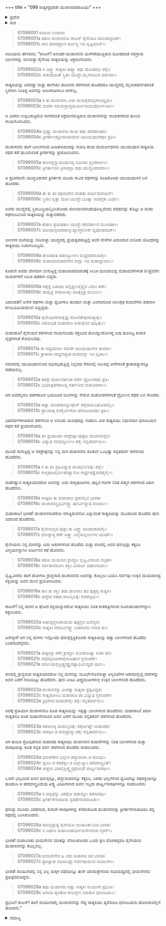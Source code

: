 +++
title = "099 ಸಾತ್ಯಕಿಪ್ರವೇಶೇ ದುಃಶಾಸನಪರಾಜಯಃ"
+++

<details><summary>ಪ್ರವೇಶ</summary>


।।   ಓಂ ಓಂ ನಮೋ ನಾರಾಯಣಾಯ।।   ಶ್ರೀ ವೇದವ್ಯಾಸಾಯ ನಮಃ ।।

ಶ್ರೀ ಕೃಷ್ಣದ್ವೈಪಾಯನ ವೇದವ್ಯಾಸ ವಿರಚಿತ  

**ಶ್ರೀ ಮಹಾಭಾರತ**

**ದ್ರೋಣ ಪರ್ವ**

**ಜಯದ್ರಥವಧ ಪರ್ವ**

**ಅಧ್ಯಾಯ 99**

</details>

<details><summary>ಸಾರ</summary>

ಸಾತ್ಯಕಿಯಿಂದ ದುಃಶಾಸನನ ಪರಾಜಯ (1-28).


</details>



> 07099001 ಸಂಜಯ ಉವಾಚ।   
07099001a ತತೋ ದುಃಶಾಸನೋ ರಾಜನ್ ಶೈನೇಯಂ ಸಮುಪಾದ್ರವತ್।   
07099001c ಕಿರಂ ಶರಸಹಸ್ರಾಣಿ ಪರ್ಜನ್ಯ ಇವ ವೃಷ್ಟಿಮಾನ್।।

ಸಂಜಯನು ಹೇಳಿದನು: “ರಾಜನ್! ಅನಂತರ ದುಃಶಾಸನನು ಮಳೆಗರೆಯುತ್ತಿರುವ ಮೋಡದಂತೆ ಸಹಸ್ರಾರು ಬಾಣಗಳನ್ನು ಸುರಿಸುತ್ತಾ ಶೈನೇಯ ಸಾತ್ಯಕಿಯನ್ನು ಆಕ್ರಮಣಿಸಿದನು.

> 07099002a ಸ ವಿದ್ಧ್ವಾ ಸಾತ್ಯಕಿಂ ಷಷ್ಟ್ಯಾ ತಥಾ ಷೋಡಶಭಿಃ ಶರೈಃ।   
07099002c ನಾಕಂಪಯತ್ ಸ್ಥಿತಂ ಯುದ್ಧೇ ಮೈನಾಕಮಿವ ಪರ್ವತಂ।।

ಸಾತ್ಯಕಿಯನ್ನು ಅರವತ್ತು ಮತ್ತು ಹಾಗೆಯೇ ಹದಿನಾರು ಶರಗಳಿಂದ ಹೊಡೆದರೂ ಯುದ್ಧದಲ್ಲಿ ಮೈನಾಕಪರ್ವತದಂತೆ ಸ್ಥಿರನಾಗಿ ನಿಂತಿದ್ದ ಅವನನ್ನು ಅಲುಗಾಡಿಸಲೂ ಆಗಲಿಲ್ಲ.

> 07099003a ಸ ತು ದುಃಶಾಸನಂ ವೀರಃ ಸಾಯಕೈರಾವೃಣೋದ್ಭೃಶಂ।   
07099003c ಮಶಕಂ ಸಮನುಪ್ರಾಪ್ತಮೂರ್ಣನಾಭಿರಿವೋರ್ಣಯಾ।।

ಆ ವೀರನು ಉಕ್ಕಿಬರುತ್ತಿರುವ ಸಾಗರದಂತೆ ಆಕ್ರಮಣಿಸುತ್ತಿರುವ ದುಃಶಾಸನನನ್ನು ಸಾಯಕಗಳಿಂದ ತುಂಬಾ ಗಾಯಗೊಳಿಸಿದನು.

> 07099004a ದೃಷ್ಟ್ವಾ ದುಃಶಾಸನಂ ರಾಜಾ ತಥಾ ಶರಶತಾಚಿತಂ।   
07099004c ತ್ರಿಗರ್ತಾಂಶ್ಚೋದಯಾಮಾಸ ಯುಯುಧಾನರಥಂ ಪ್ರತಿ।।

ದುಃಶಾಸನನು ಹಾಗೆ ಬಾಣಗಳಿಂದ ಪೀಡಿತನಾದುದನ್ನು ನೋಡಿ ರಾಜಾ ದುರ್ಯೋಧನನು ಯುಯುಧಾನ ಸಾತ್ಯಕಿಯ ರಥದ ಕಡೆ ಧಾವಿಸುವಂತೆ ತ್ರಿಗರ್ತರನ್ನು ಪ್ರಚೋದಿಸಿದನು.

> 07099005a ತೇಽಗಚ್ಚನ್ಯುಯುಧಾನಸ್ಯ ಸಮೀಪಂ ಕ್ರೂರಕಾರಿಣಃ।   
07099005c ತ್ರಿಗರ್ತಾನಾಂ ತ್ರಿಸಾಹಸ್ರಾ ರಥಾ ಯುದ್ಧವಿಶಾರದಾಃ।।

ಆ ಕ್ರೂರಕರಿಣೀ ಯುದ್ಧವಿಶಾರದ ತ್ರಿಗರ್ತರು ಮೂರು ಸಾವಿರ ರಥಗಳನ್ನು ಕೂಡಿಕೊಂಡು ಯುಯುಧಾನನ ಬಳಿ ಹೋದರು.

> 07099006a ತೇ ತು ತಂ ರಥವಂಶೇನ ಮಹತಾ ಪರ್ಯವಾರಯನ್।   
07099006c ಸ್ಥಿರಾಂ ಕೃತ್ವಾ ಮತಿಂ ಯುದ್ಧೇ ಭೂತ್ವಾ ಸಂಶಪ್ತಕಾ ಮಿಥಃ।।

ಅವರು ಯುದ್ಧದಲ್ಲಿ ಸ್ಥಿರಬುದ್ಧಿಯನ್ನಿರಿಸಿಕೊಂಡು ಪಲಾಯನಮಾಡುವುದಿಲ್ಲವೆಂದು ಶಪಥವನ್ನು ತೊಟ್ಟು ಆ ಮಹಾ ರಥಗುಂಪಿನಿಂದ ಸಾತ್ಯಕಿಯನ್ನು ಸುತ್ತುವರೆದರು.

> 07099007a ತೇಷಾಂ ಪ್ರಯತತಾಂ ಯುದ್ಧೇ ಶರವರ್ಷಾಣಿ ಮುಂಚತಾಂ।   
07099007c ಯೋಧಾನ್ಪಂಚಶತಾನ್ಮುಖ್ಯಾನಗ್ರಾನೀಕೇ ವ್ಯಪೋಥಯತ್।।

ಬಾಣಗಳ ಮಳೆಯನ್ನು ಸುರಿಸುತ್ತಾ ಯುದ್ಧದಲ್ಲಿ ಪ್ರಯತ್ನಪಡುತ್ತಿದ್ದ ಅವರ ಸೇನೆಗಳ ಎದುರಿರುವ ಐನೂರು ಯೋಧರನ್ನು ಸಾತ್ಯಕಿಯು ಉರುಳಿಸಿಬಿಟ್ಟನು.

> 07099008a ತೇಽಪತಂತ ಹತಾಸ್ತೂರ್ಣಂ ಶಿನಿಪ್ರವರಸಾಯಕೈಃ।   
07099008c ಮಹಾಮಾರುತವೇಗೇನ ರುಗ್ಣಾ ಇವ ಮಹಾದ್ರುಮಾಃ।।

ಕೂಡಲೇ ಅವರು ವೇಗವಾಗಿ ಬೀಸುತ್ತಿದ್ದ ಮಹಾಚಂಡಮಾರುತಕ್ಕೆ ಸಿಲುಕಿ ಮುರಿದುಬಿದ್ದ ಮಹಾಮರಗಳಂತೆ ಶಿನಿಪ್ರವರನ ಸಾಯಕಗಳಿಗೆ ಸಿಲುಕಿ ಹತರಾಗಿ ಬಿದ್ದರು.

> 07099009a ರಥೈಶ್ಚ ಬಹುಧಾ ಚಿನ್ನೈರ್ಧ್ವಜೈಶ್ಚೈವ ವಿಶಾಂ ಪತೇ।   
07099009c ಹಯೈಶ್ಚ ಕನಕಾಪೀಡೈಃ ಪತಿತೈಸ್ತತ್ರ ಮೇದಿನೀ।।

ವಿಶಾಂಪತೇ! ಅನೇಕ ರಥಗಳು ಮತ್ತು ಧ್ವಜಗಳೂ ತುಂಡಾಗಿ ಮತ್ತು ಬಂಗಾರದಿಂದ ಅಲಂಕೃತ ಕುದುರೆಗಳು ಹತವಾಗಿ ರಣಭೂಮಿಯಮೇಲೆ ಬಿದ್ದಿದ್ದವು.

> 07099010a ಶೈನೇಯಶರಸಂಕೃತ್ತೈಃ ಶೋಣಿತೌಘಪರಿಪ್ಲುತೈಃ।   
07099010c ಅಶೋಭತ ಮಹಾರಾಜ ಕಿಂಶುಕೈರಿವ ಪುಷ್ಪಿತೈಃ।।

ಮಹಾರಾಜ! ಶೈನೇಯನ ಶರಗಳಿಂದ ಗಾಯಗೊಂಡು ರಕ್ತದಿಂದ ತೋಯ್ದುಹೋಗಿದ್ದ ಅವು ಹೂಬಿಟ್ಟ ಕಿಂಶುಕ ವೃಕ್ಷಗಳಂತೆ ಶೋಭಿಸಿದವು.

> 07099011a ತೇ ವಧ್ಯಮಾನಾಃ ಸಮರೇ ಯುಯುಧಾನೇನ ತಾವಕಾಃ।   
07099011c ತ್ರಾತಾರಂ ನಾಧ್ಯಗಚ್ಚಂತ ಪಂಕಮಗ್ನಾ ಇವ ದ್ವಿಪಾಃ।।

ಸಮರದಲ್ಲಿ ಯುಯುಧಾನನಿಂದ ವಧಿಸಲ್ಪಡುತ್ತಿದ್ದ ನಿನ್ನವರು ಕೆಸರಿನಲ್ಲಿ ಸಿಲುಕಿದ್ದ ಆನೆಗಳಂತೆ ತ್ರಾತಾರನ್ಯಾರನ್ನೂ ಪಡೆಯಲಿಲ್ಲ.

> 07099012a ತತಸ್ತೇ ಪರ್ಯವರ್ತಂತ ಸರ್ವೇ ದ್ರೋಣರಥಂ ಪ್ರತಿ।   
07099012c ಭಯಾತ್ಪತಗರಾಜಸ್ಯ ಗರ್ತಾನೀವ ಮಹೋರಗಾಃ।।

ಆಗ ಅವರೆಲ್ಲರೂ ಪತಗರಾಜನ ಭಯದಿಂದ ಬಿಲಗಳನ್ನು ಸೇರುವ ಮಹೋರಗಗಳಂತೆ ದ್ರೋಣನ ರಥದ ಬಳಿ ಸೇರಿದರು.

> 07099013a ಹತ್ವಾ ಪಂಚಶತಾನ್ಯೋಧಾನ್ ಶರೈರಾಶೀವಿಷೋಪಮೈಃ।   
07099013c ಪ್ರಾಯಾತ್ಸ ಶನಕೈರ್ವೀರೋ ಧನಂಜಯರಥಂ ಪ್ರತಿ।।

ವಿಷಸರ್ಪಗಳಂತಿರುವ ಶರಗಳಿಂದ ಆ ಐನೂರು ಯೋಧರನ್ನು ಸಂಹರಿಸಿ ವೀರ ಸಾತ್ಯಕಿಯು ನಿಧಾನವಾಗಿ ಧನಂಜಯನ ರಥದ ಕಡೆ ಪ್ರಯಾಣಿಸಿದನು.

> 07099014a ತಂ ಪ್ರಯಾಂತಂ ನರಶ್ರೇಷ್ಠಂ ಪುತ್ರೋ ದುಃಶಾಸನಸ್ತವ।   
07099014c ವಿವ್ಯಾಧ ನವಭಿಸ್ತೂರ್ಣಂ ಶರೈಃ ಸನ್ನತಪರ್ವಭಿಃ।।

ಮುಂದೆ ಸಾಗುತ್ತಿದ್ದ ಆ ನರಶ್ರೇಷ್ಠನನ್ನು ನಿನ್ನ ಮಗ ದುಶಾಸನನು ಕೂಡಲೇ ಒಂಭತ್ತು ಸನ್ನತಪರ್ವ ಶರಗಳಿಂದ ಹೊಡೆದನು.

> 07099015a ಸ ತು ತಂ ಪ್ರತಿವಿವ್ಯಾಧ ಪಂಚಭಿರ್ನಿಶಿತೈಃ ಶರೈಃ।   
07099015c ರುಕ್ಮಪುಂಖೈರ್ಮಹೇಷ್ವಾಸೋ ಗಾರ್ಧ್ರಪತ್ರೈರಜಿಹ್ಮಗೈಃ।।

ಮಹೇಷ್ವಾಸ ಸಾತ್ಯಕಿಯಾದರೋ ಅವನನ್ನು ಐದು ರುಕ್ಮಪುಂಖಗಳ, ಹದ್ದಿನ ಗರಿಗಳ ನಿಶಿತ ಜಿಹ್ಮಗ ಶರಗಳಿಂದ ತಿರುಗಿ ಹೊಡೆದನು.

> 07099016a ಸಾತ್ಯಕಿಂ ತು ಮಹಾರಾಜ ಪ್ರಹಸನ್ನಿವ ಭಾರತ।   
07099016c ದುಃಶಾಸನಸ್ತ್ರಿಭಿರ್ವಿದ್ಧ್ವಾ ಪುನರ್ವಿವ್ಯಾಧ ಪಂಚಭಿಃ।।

ಮಹಾರಾಜ! ಭಾರತ! ದುಃಶಾಸನನಾದರೋ ನಗುತ್ತಿರುವನೋ ಎನ್ನುವಂತೆ ಸಾತ್ಯಕಿಯನ್ನು ಮೂರರಿಂದ ಹೊಡೆದು ಪುನಃ ಐದರಿಂದ ಹೊಡೆದನು.

> 07099017a ಶೈನೇಯಸ್ತವ ಪುತ್ರಂ ತು ವಿದ್ಧ್ವಾ ಪಂಚಭಿರಾಶುಗೈಃ।   
07099017c ಧನುಶ್ಚಾಸ್ಯ ರಣೇ ಚಿತ್ತ್ವಾ ವಿಸ್ಮಯನ್ನರ್ಜುನಂ ಯಯೌ।।

ಶೈನೇಯನು ನಿನ್ನ ಮಗನನ್ನು ಐದು ಆಶುಗಗಳಿಂದ ಹೊಡೆದು ಮತ್ತು ರಣದಲ್ಲಿ ಅವನ ಧನುಸ್ಸನ್ನು ಕತ್ತರಿಸಿ ವಿಸ್ಮಯನನ್ನಾಗಿಸಿ ಅರ್ಜುನನ ಕಡೆ ಹೋದನು.

> 07099018a ತತೋ ದುಃಶಾಸನಃ ಕ್ರುದ್ಧೋ ವೃಷ್ಣಿವೀರಾಯ ಗಚ್ಚತೇ।   
07099018c ಸರ್ವಪಾರಶವೀಂ ಶಕ್ತಿಂ ವಿಸಸರ್ಜ ಜಿಘಾಂಸಯಾ।।

ವೃಷ್ಣಿವೀರನು ಹಾಗೆ ಹೋಗಲು ಕ್ರುದ್ಧನಾದ ದುಃಶಾಸನನು ಅವನನ್ನು ಕೊಲ್ಲಲು ಬಯಸಿ ಸರ್ವವೂ ಉಕ್ಕಿನ ಮಯವಾಗಿದ್ದ ಶಕ್ತಿಯನ್ನು ಅವನ ಮೇಲೆ ಪ್ರಯೋಗಿಸಿದನು.

> 07099019a ತಾಂ ತು ಶಕ್ತಿಂ ತದಾ ಘೋರಾಂ ತವ ಪುತ್ರಸ್ಯ ಸಾತ್ಯಕಿಃ।   
07099019c ಚಿಚ್ಚೇದ ಶತಧಾ ರಾಜನ್ನಿಶಿತೈಃ ಕಂಕಪತ್ರಿಭಿಃ।।

ರಾಜನ್! ನಿನ್ನ ಮಗನ ಆ ಘೋರ ಶಕ್ತಿಯನ್ನಾದರೋ ಸಾತ್ಯಕಿಯು ನಿಶಿತ ಕಂಕಪತ್ರಿಗಳಿಂದ ನೂರುತುಂಡುಗಳನ್ನಾಗಿ ಕತ್ತರಿಸಿದನು.

> 07099020a ಅಥಾನ್ಯದ್ಧನುರಾದಾಯ ಪುತ್ರಸ್ತವ ಜನೇಶ್ವರ।   
07099020c ಸಾತ್ಯಕಿಂ ದಶಭಿರ್ವಿದ್ಧ್ವಾ ಸಿಂಹನಾದಂ ನನಾದ ಹ।।

ಜನೇಶ್ವರ! ಆಗ ನಿನ್ನ ಮಗನು ಇನ್ನೊಂದು ಧನುಸ್ಸೆನ್ನೆತ್ತಿಕೊಂಡು ಸಾತ್ಯಕಿಯನ್ನು ಹತ್ತು ಬಾಣಗಳಿಂದ ಹೊಡೆದು ಸಿಂಹನಾದಗೈದನು.

> 07099021a ಸಾತ್ಯಕಿಸ್ತು ರಣೇ ಕ್ರುದ್ಧೋ ಮೋಹಯಿತ್ವಾ ಸುತಂ ತವ।   
07099021c ಶರೈರಗ್ನಿಶಿಖಾಕಾರೈರಾಜಘಾನ ಸ್ತನಾಂತರೇ।   
07099021e ಸರ್ವಾಯಸೈಸ್ತೀಕ್ಷ್ಣವಕ್ತ್ರೈರಷ್ಟಾಭಿರ್ವಿವ್ಯಧೇ ಪುನಃ।।

ರಣದಲ್ಲಿ ಕ್ರುದ್ಧನಾದ ಸಾತ್ಯಕಿಯಾದರೋ ನಿನ್ನ ಮಗನನ್ನು ಮೂರ್ಛೆಗೊಳಿಸುತ್ತಾ ಅಗ್ನಿಶಿಖೆಗಳ ಆಕಾರದಲ್ಲಿದ್ದ ಶರಗಳನ್ನು ಅವನ ಎದೆಗೆ ಗುರಿಯಿಟ್ಟು ಹೊಡೆದನು. ಪುನಃ ಎಂಟು ತೀಕ್ಷ್ಣಮುಖಗಳುಳ್ಳ ಉಕ್ಕಿನ ಬಾಣಗಳಿಂದ ಹೊಡೆದನು.

> 07099022a ದುಃಶಾಸನಸ್ತು ವಿಂಶತ್ಯಾ ಸಾತ್ಯಕಿಂ ಪ್ರತ್ಯವಿಧ್ಯತ।   
07099022c ಸಾತ್ವತೋಽಪಿ ಮಹಾರಾಜ ತಂ ವಿವ್ಯಾಧ ಸ್ತನಾಂತರೇ।   
07099022e ತ್ರಿಭಿರೇವ ಮಹಾವೇಗೈಃ ಶರೈಃ ಸನ್ನತಪರ್ವಭಿಃ।।

ಅದಕ್ಕೆ ಪ್ರತಿಯಾಗಿ ದುಃಶಾಸನನೂ ಕೂಡ ಸಾತ್ಯಕಿಯನ್ನು ಇಪ್ಪತ್ತು ಬಾಣಗಳಿಂದ ಹೊಡೆದನು. ಮಹಾರಾಜ! ತಿರುಗಿ ಸಾತ್ವತನೂ ಕೂಡ ಮಹಾವೇಗದಿಂದ ಅವನ ಎದೆಗೆ ಮೂರು ಸನ್ನತಪರ್ವ ಶರಗಳಿಂದ ಹೊಡೆದನು.

> 07099023a ತತೋಽಸ್ಯ ವಾಹಾನ್ನಿಶಿತೈಃ ಶರೈರ್ಜಘ್ನೇ ಮಹಾರಥಃ।   
07099023c ಸಾರಥಿಂ ಚ ಸುಸಂಕ್ರುದ್ಧಃ ಶರೈಃ ಸನ್ನತಪರ್ವಭಿಃ।।

ಆಗ ತುಂಬಾ ಕ್ರೋಧಿತನಾದ ಮಹಾರಥ ಸಾತ್ಯಕಿಯು ದುಃಶಾಸನನ ಕುದುರೆಗಳನ್ನು ನಿಶಿತ ಬಾಣಗಳಿಂದ ಮತ್ತು ಸಾರಥಿಯನ್ನು ಕೂಡ ಸನ್ನತ ಪರ್ವ ಶರಗಳಿಂದ ಹೊಡೆದು ಸಂಹರಿಸಿದನು.

> 07099024a ಧನುರೇಕೇನ ಭಲ್ಲೇನ ಹಸ್ತಾವಾಪಂ ಚ ಪಂಚಭಿಃ।   
07099024c ಧ್ವಜಂ ಚ ರಥಶಕ್ತಿಂ ಚ ಭಲ್ಲಾಭ್ಯಾಂ ಪರಮಾಸ್ತ್ರವಿತ್।   
07099024e ಚಿಚ್ಚೇದ ವಿಶಿಖೈಸ್ತೀಕ್ಷ್ಣೈಸ್ತಥೋಭೌ ಪಾರ್ಷ್ಣಿಸಾರಥೀ।।

ಒಂದೇ ಭಲ್ಲದಿಂದ ಅವನ ಧನುಸ್ಸನ್ನೂ, ಹಸ್ತಾವಾಪವನ್ನೂ ಕತ್ತರಿಸಿ, ಎರಡು ಭಲ್ಲಗಳಿಂದ ಧ್ವಜವನ್ನೂ ರಥಶಕ್ತಿಯನ್ನೂ ತುಂಡರಿಸಿ ಆ ಪರಮಾಸ್ತ್ರವಿದುವು ತೀಕ್ಷ್ಣ ವಿಶಿಖಗಳಿಂದ ಅವನ ಇಬ್ಬರು ಪಾರ್ಷ್ಣಿಸಾರಥಿಗಳನ್ನೂ ಸಂಹರಿಸಿದನು.

> 07099025a ಸ ಚಿನ್ನಧನ್ವಾ ವಿರಥೋ ಹತಾಶ್ವೋ ಹತಸಾರಥಿಃ।   
07099025c ತ್ರಿಗರ್ತಸೇನಾಪತಿನಾ ಸ್ವರಥೇನಾಪವಾಹಿತಃ।।

ಧನುಸ್ಸು ಮುರಿದು ವಿರಥನಾದ, ಕುದುರೆ-ಸಾರಥಿಗಳನ್ನು ಕಳೆದುಕೊಂಡ ದುಃಶಾಸನನನ್ನು ತ್ರಿಗರ್ತಸೇನಾಪತಿಯು ತನ್ನ ರಥದಲ್ಲಿ ಏರಿಸಿಕೊಂಡನು.

> 07099026a ತಮಭಿದ್ರುತ್ಯ ಶೈನೇಯೋ ಮುಹೂರ್ತಮಿವ ಭಾರತ।   
07099026c ನ ಜಘಾನ ಮಹಾಬಾಹುರ್ಭೀಮಸೇನವಚಃ ಸ್ಮರನ್।।

ಭಾರತ! ಮಹಾಬಾಹು ಭೀಮಸೇನನ ಮಾತನ್ನು ನೆನಪಿಸಿಕೊಂಡು ಒಂದು ಕ್ಷಣ ದೊರಕಿದ್ದರೂ ಶೈನೇಯನು ದುಃಶಾಸನನನ್ನು ಕೊಲ್ಲಲಿಲ್ಲ.

> 07099027a ಭೀಮಸೇನೇನ ಹಿ ವಧಃ ಸುತಾನಾಂ ತವ ಭಾರತ।   
07099027c ಪ್ರತಿಜ್ಞಾತಃ ಸಭಾಮಧ್ಯೇ ಸರ್ವೇಷಾಮೇವ ಸಂಯುಗೇ।।

ಭಾರತ! ಸಂಯುಗದಲ್ಲಿ ನಿನ್ನ ಎಲ್ಲ ಮಕ್ಕಳ ವಧೆಯನ್ನೂ ತಾನೇ ಮಾಡುತ್ತೇನೆಂದು ಸಭಾಮಧ್ಯದಲ್ಲಿ ಭೀಮಸೇನನು ಪ್ರತಿಜ್ಞೆಮಾಡಿದ್ದನು.

> 07099028a ತಥಾ ದುಃಶಾಸನಂ ಜಿತ್ವಾ ಸಾತ್ಯಕಿಃ ಸಂಯುಗೇ ಪ್ರಭೋ।   
07099028c ಜಗಾಮ ತ್ವರಿತೋ ರಾಜನ್ಯೇನ ಯಾತೋ ಧನಂಜಯಃ।।

ಪ್ರಭೋ! ರಾಜನ್! ಹಾಗೆ ಸಂಯುಗದಲ್ಲಿ ದುಃಶಾಸನನನ್ನು ಗೆದ್ದ ಸಾತ್ಯಕಿಯು ತ್ವರೆಮಾಡಿ ಧನಂಜಯನು ಹೋಗಿರುವಲ್ಲಿಗೆ ಹೋದನು.”


<details><summary>ಸಮಾಪ್ತಿ</summary>


ಇತಿ ಶ್ರೀ ಮಹಾಭಾರತೇ ದ್ರೋಣ ಪರ್ವಣಿ ಜಯದ್ರಥವಧ ಪರ್ವಣಿ ಸಾತ್ಯಕಿಪ್ರವೇಶೇ ದುಃಶಾಸನಪರಾಜಯೇ ಏಕೋನಶತತಮೋಽಧ್ಯಾಯಃ।।  
ಇದು ಶ್ರೀ ಮಹಾಭಾರತದಲ್ಲಿ ದ್ರೋಣ ಪರ್ವದಲ್ಲಿ ಜಯದ್ರಥವಧ ಪರ್ವದಲ್ಲಿ ಸಾತ್ಯಕಿಪ್ರವೇಶೇ ದುಃಶಾಸನಪರಾಜಯ ಎನ್ನುವ ತೊಂಭತ್ತೊಂಭತ್ತನೇ ಅಧ್ಯಾಯವು.


</details>
